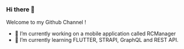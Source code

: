 ### Hi there 👋
Welcome to my Github Channel !
- 🔭 I’m currently working on a mobile application called RCManager
- 🌱 I’m currently learning FLUTTER, STRAPI, GraphQL and REST API.


<!--
**Thewebus/Thewebus** is a ✨ _special_ ✨ repository because its `README.md` (this file) appears on your GitHub profile.

Here are some ideas to get you started:

- 🔭 I’m currently working on ...
- 🌱 I’m currently learning ...
- 👯 I’m looking to collaborate on ...
- 🤔 I’m looking for help with ...
- 💬 Ask me about ...
- 📫 How to reach me: ...
- 😄 Pronouns: ...
- ⚡ Fun fact: ...
-->
